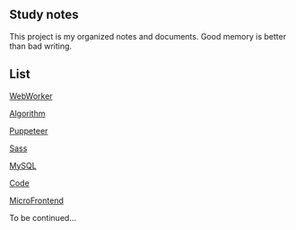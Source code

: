 ## Study notes

This project is my organized notes and documents. Good memory is better than bad writing.

## List

[WebWorker](./WebWorker.md)

[Algorithm](./algorithm.md)

[Puppeteer](./puppeteer.md)

[Sass](./sass.md)

[MySQL](./Mysql.md)

[Code](./code.md)

[MicroFrontend](./microfrontend.md)

To be continued...


<!-- ## Welcome to GitHub Pages

You can use the [editor on GitHub](https://github.com/MrZhouZh/Notes/edit/master/README.md) to maintain and preview the content for your website in Markdown files.

Whenever you commit to this repository, GitHub Pages will run [Jekyll](https://jekyllrb.com/) to rebuild the pages in your site, from the content in your Markdown files.

### Markdown

Markdown is a lightweight and easy-to-use syntax for styling your writing. It includes conventions for

```markdown
Syntax highlighted code block

# Header 1
## Header 2
### Header 3

- Bulleted
- List

1. Numbered
2. List

**Bold** and _Italic_ and `Code` text

[Link](url) and ![Image](src)
```

For more details see [GitHub Flavored Markdown](https://guides.github.com/features/mastering-markdown/). -->

<!-- ### Jekyll Themes -->

<!-- Your Pages site will use the layout and styles from the Jekyll theme you have selected in your [repository settings](https://github.com/MrZhouZh/Notes/settings). The name of this theme is saved in the Jekyll `_config.yml` configuration file. -->

<!-- ### Support or Contact -->

<!-- Having trouble with Pages? Check out our [documentation](https://help.github.com/categories/github-pages-basics/) or [contact support](https://github.com/contact) and we’ll help you sort it out. -->
